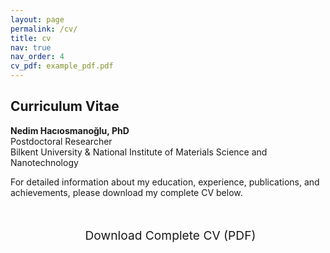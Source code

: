 ```yaml
---
layout: page
permalink: /cv/
title: cv
nav: true
nav_order: 4
cv_pdf: example_pdf.pdf
---
```


## Curriculum Vitae

**Nedim Hacıosmanoğlu, PhD**  
Postdoctoral Researcher  
Bilkent University & National Institute of Materials Science and Nanotechnology

For detailed information about my education, experience, publications, and achievements, please download my complete CV below.

<div class="cv-download">
  <a href="{{ '/assets/pdf/' | append: page.cv_pdf | relative_url}}" target="_blank" rel="noopener noreferrer" class="btn btn-primary btn-lg">
    <i class="fas fa-file-pdf"></i> Download Complete CV (PDF)
  </a>
</div>

<style>
.cv-download {
  text-align: center;
  margin: 2rem 0;
}

.cv-download .btn {
  font-size: 1.2rem;
  padding: 1rem 2rem;
  border-radius: 8px;
  text-decoration: none;
  display: inline-flex;
  align-items: center;
  gap: 0.5rem;
  transition: all 0.3s ease;
}

.cv-download .btn:hover {
  transform: translateY(-2px);
  box-shadow: 0 4px 12px rgba(0,0,0,0.15);
}
</style>
